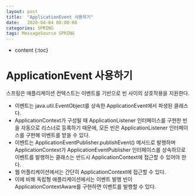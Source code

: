 ```yaml
---
layout: post
title:  "ApplicationEvent 사용하기"
date:   2020-04-04 00:00:08
categories: SPRING
tags: MessageSource SPRING
---
```


* content
{:toc}

# ApplicationEvent 사용하기

스프링은 애플리케이션 컨텍스트는 이벤트를 기반으로 빈 사이의 상호작용을 지원한다.

- 이벤트는 java.util.EventObject를 상속한 ApplicationEvent에서 파생된 클래스다. 
- ApplicationContext가 구성될 때 ApplicationListener<T> 인터페이스를 구현한 빈을 자동으로 리스너로 등록하기 때문에, 모든 빈은 ApplicationListener<T> 인터페이스를 구현해 이벤트를 받을 수 있다.
- 이벤트는 ApplicationEventPublisher.publishEvent() 메서드로 발행하며 ApplicationContext가 ApplicationEventPublisher 인터페이스를 상속하므로 이벤트를 발행하는 클래스는 반드시 ApplicationContext에 접근할 수 있어야 한다. 
- 웹 어플리케이션에서는 간단히 ApplicationContext에 접근할 수 있다.
- 이에 비해 독립형 애플리케이션에서는 이벤트 발행 빈이 ApplicationContextAware를 구현하면 이벤트를 발행할 수 있다.



